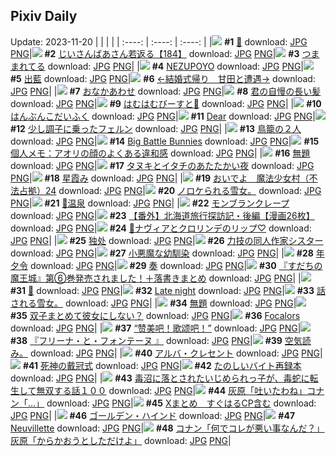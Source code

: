 ## Pixiv Daily
Update: 2023-11-20
|      |      |      |
| :----: | :----: | :----: |
|![](https://pixiv.microyu.workers.dev/c/240x480/img-master/img/2023/11/18/07/03/09/113493359_p0_master1200.jpg) **#1** [🐝](https://www.pixiv.net/artworks/113493359) download: [JPG](https://pixiv.microyu.workers.dev/img-original/img/2023/11/18/07/03/09/113493359_p0.jpg) [PNG](https://pixiv.microyu.workers.dev/img-original/img/2023/11/18/07/03/09/113493359_p0.png)|![](https://pixiv.microyu.workers.dev/c/240x480/img-master/img/2023/11/18/10/54/19/113496428_p0_master1200.jpg) **#2** [じいさんばあさん若返る【184】](https://www.pixiv.net/artworks/113496428) download: [JPG](https://pixiv.microyu.workers.dev/img-original/img/2023/11/18/10/54/19/113496428_p0.jpg) [PNG](https://pixiv.microyu.workers.dev/img-original/img/2023/11/18/10/54/19/113496428_p0.png)|![](https://pixiv.microyu.workers.dev/c/240x480/img-master/img/2023/11/18/00/43/37/113488276_p0_master1200.jpg) **#3** [つままれてる](https://www.pixiv.net/artworks/113488276) download: [JPG](https://pixiv.microyu.workers.dev/img-original/img/2023/11/18/00/43/37/113488276_p0.jpg) [PNG](https://pixiv.microyu.workers.dev/img-original/img/2023/11/18/00/43/37/113488276_p0.png)|
|![](https://pixiv.microyu.workers.dev/c/240x480/img-master/img/2023/11/19/00/00/17/113516283_p0_master1200.jpg) **#4** [NEZUPOYO](https://www.pixiv.net/artworks/113516283) download: [JPG](https://pixiv.microyu.workers.dev/img-original/img/2023/11/19/00/00/17/113516283_p0.jpg) [PNG](https://pixiv.microyu.workers.dev/img-original/img/2023/11/19/00/00/17/113516283_p0.png)|![](https://pixiv.microyu.workers.dev/c/240x480/img-master/img/2023/11/18/21/05/39/113510480_p0_master1200.jpg) **#5** [出藍](https://www.pixiv.net/artworks/113510480) download: [JPG](https://pixiv.microyu.workers.dev/img-original/img/2023/11/18/21/05/39/113510480_p0.jpg) [PNG](https://pixiv.microyu.workers.dev/img-original/img/2023/11/18/21/05/39/113510480_p0.png)|![](https://pixiv.microyu.workers.dev/c/240x480/img-master/img/2023/11/19/12/14/58/113528352_p0_master1200.jpg) **#6** [←結婚式帰り　甘田と遭遇→](https://www.pixiv.net/artworks/113528352) download: [JPG](https://pixiv.microyu.workers.dev/img-original/img/2023/11/19/12/14/58/113528352_p0.jpg) [PNG](https://pixiv.microyu.workers.dev/img-original/img/2023/11/19/12/14/58/113528352_p0.png)|
|![](https://pixiv.microyu.workers.dev/c/240x480/img-master/img/2023/11/18/01/33/38/113489461_p0_master1200.jpg) **#7** [おなかあわせ](https://www.pixiv.net/artworks/113489461) download: [JPG](https://pixiv.microyu.workers.dev/img-original/img/2023/11/18/01/33/38/113489461_p0.jpg) [PNG](https://pixiv.microyu.workers.dev/img-original/img/2023/11/18/01/33/38/113489461_p0.png)|![](https://pixiv.microyu.workers.dev/c/240x480/img-master/img/2023/11/18/08/03/08/113494045_p0_master1200.jpg) **#8** [君の自慢の長い髪](https://www.pixiv.net/artworks/113494045) download: [JPG](https://pixiv.microyu.workers.dev/img-original/img/2023/11/18/08/03/08/113494045_p0.jpg) [PNG](https://pixiv.microyu.workers.dev/img-original/img/2023/11/18/08/03/08/113494045_p0.png)|![](https://pixiv.microyu.workers.dev/c/240x480/img-master/img/2023/11/18/19/50/02/113507976_p0_master1200.jpg) **#9** [はむはむびーすと🐹](https://www.pixiv.net/artworks/113507976) download: [JPG](https://pixiv.microyu.workers.dev/img-original/img/2023/11/18/19/50/02/113507976_p0.jpg) [PNG](https://pixiv.microyu.workers.dev/img-original/img/2023/11/18/19/50/02/113507976_p0.png)|
|![](https://pixiv.microyu.workers.dev/c/240x480/img-master/img/2023/11/18/20/30/01/113509245_p0_master1200.jpg) **#10** [はんぶんこだいふく](https://www.pixiv.net/artworks/113509245) download: [JPG](https://pixiv.microyu.workers.dev/img-original/img/2023/11/18/20/30/01/113509245_p0.jpg) [PNG](https://pixiv.microyu.workers.dev/img-original/img/2023/11/18/20/30/01/113509245_p0.png)|![](https://pixiv.microyu.workers.dev/c/240x480/img-master/img/2023/11/19/00/00/28/113516321_p0_master1200.jpg) **#11** [Dear](https://www.pixiv.net/artworks/113516321) download: [JPG](https://pixiv.microyu.workers.dev/img-original/img/2023/11/19/00/00/28/113516321_p0.jpg) [PNG](https://pixiv.microyu.workers.dev/img-original/img/2023/11/19/00/00/28/113516321_p0.png)|![](https://pixiv.microyu.workers.dev/c/240x480/img-master/img/2023/11/18/05/44/38/113492574_p0_master1200.jpg) **#12** [少し調子に乗ったフェルン](https://www.pixiv.net/artworks/113492574) download: [JPG](https://pixiv.microyu.workers.dev/img-original/img/2023/11/18/05/44/38/113492574_p0.jpg) [PNG](https://pixiv.microyu.workers.dev/img-original/img/2023/11/18/05/44/38/113492574_p0.png)|
|![](https://pixiv.microyu.workers.dev/c/240x480/img-master/img/2023/11/19/00/00/47/113516391_p0_master1200.jpg) **#13** [鳥籠の２人](https://www.pixiv.net/artworks/113516391) download: [JPG](https://pixiv.microyu.workers.dev/img-original/img/2023/11/19/00/00/47/113516391_p0.jpg) [PNG](https://pixiv.microyu.workers.dev/img-original/img/2023/11/19/00/00/47/113516391_p0.png)|![](https://pixiv.microyu.workers.dev/c/240x480/img-master/img/2023/11/18/13/39/46/113499536_p0_master1200.jpg) **#14** [Big Battle Bunnies](https://www.pixiv.net/artworks/113499536) download: [JPG](https://pixiv.microyu.workers.dev/img-original/img/2023/11/18/13/39/46/113499536_p0.jpg) [PNG](https://pixiv.microyu.workers.dev/img-original/img/2023/11/18/13/39/46/113499536_p0.png)|![](https://pixiv.microyu.workers.dev/c/240x480/img-master/img/2023/11/18/07/00/04/113493308_p0_master1200.jpg) **#15** [個人メモ：アオリの顔のよくある違和感](https://www.pixiv.net/artworks/113493308) download: [JPG](https://pixiv.microyu.workers.dev/img-original/img/2023/11/18/07/00/04/113493308_p0.jpg) [PNG](https://pixiv.microyu.workers.dev/img-original/img/2023/11/18/07/00/04/113493308_p0.png)|
|![](https://pixiv.microyu.workers.dev/c/240x480/img-master/img/2023/11/18/22/29/00/113513160_p0_master1200.jpg) **#16** [無題](https://www.pixiv.net/artworks/113513160) download: [JPG](https://pixiv.microyu.workers.dev/img-original/img/2023/11/18/22/29/00/113513160_p0.jpg) [PNG](https://pixiv.microyu.workers.dev/img-original/img/2023/11/18/22/29/00/113513160_p0.png)|![](https://pixiv.microyu.workers.dev/c/240x480/img-master/img/2023/11/18/00/01/30/113486866_p0_master1200.jpg) **#17** [タヌキとイタチのあたたかい夜](https://www.pixiv.net/artworks/113486866) download: [JPG](https://pixiv.microyu.workers.dev/img-original/img/2023/11/18/00/01/30/113486866_p0.jpg) [PNG](https://pixiv.microyu.workers.dev/img-original/img/2023/11/18/00/01/30/113486866_p0.png)|![](https://pixiv.microyu.workers.dev/c/240x480/img-master/img/2023/11/19/00/00/27/113516320_p0_master1200.jpg) **#18** [星霞み](https://www.pixiv.net/artworks/113516320) download: [JPG](https://pixiv.microyu.workers.dev/img-original/img/2023/11/19/00/00/27/113516320_p0.jpg) [PNG](https://pixiv.microyu.workers.dev/img-original/img/2023/11/19/00/00/27/113516320_p0.png)|
|![](https://pixiv.microyu.workers.dev/c/240x480/img-master/img/2023/11/18/09/33/50/113495255_p0_master1200.jpg) **#19** [おいでよ　魔法少女村（不法占拠）24](https://www.pixiv.net/artworks/113495255) download: [JPG](https://pixiv.microyu.workers.dev/img-original/img/2023/11/18/09/33/50/113495255_p0.jpg) [PNG](https://pixiv.microyu.workers.dev/img-original/img/2023/11/18/09/33/50/113495255_p0.png)|![](https://pixiv.microyu.workers.dev/c/240x480/img-master/img/2023/11/18/19/37/28/113507624_p0_master1200.jpg) **#20** [ノロケられる雪女。](https://www.pixiv.net/artworks/113507624) download: [JPG](https://pixiv.microyu.workers.dev/img-original/img/2023/11/18/19/37/28/113507624_p0.jpg) [PNG](https://pixiv.microyu.workers.dev/img-original/img/2023/11/18/19/37/28/113507624_p0.png)|![](https://pixiv.microyu.workers.dev/c/240x480/img-master/img/2023/11/19/01/29/45/113519245_p0_master1200.jpg) **#21** [🦊温泉](https://www.pixiv.net/artworks/113519245) download: [JPG](https://pixiv.microyu.workers.dev/img-original/img/2023/11/19/01/29/45/113519245_p0.jpg) [PNG](https://pixiv.microyu.workers.dev/img-original/img/2023/11/19/01/29/45/113519245_p0.png)|
|![](https://pixiv.microyu.workers.dev/c/240x480/img-master/img/2023/11/19/20/30/02/113540476_p0_master1200.jpg) **#22** [モンブランクレープ](https://www.pixiv.net/artworks/113540476) download: [JPG](https://pixiv.microyu.workers.dev/img-original/img/2023/11/19/20/30/02/113540476_p0.jpg) [PNG](https://pixiv.microyu.workers.dev/img-original/img/2023/11/19/20/30/02/113540476_p0.png)|![](https://pixiv.microyu.workers.dev/c/240x480/img-master/img/2023/11/18/00/02/21/113486934_p0_master1200.jpg) **#23** [【番外】北海道旅行探訪記・後編【漫画26枚】](https://www.pixiv.net/artworks/113486934) download: [JPG](https://pixiv.microyu.workers.dev/img-original/img/2023/11/18/00/02/21/113486934_p0.jpg) [PNG](https://pixiv.microyu.workers.dev/img-original/img/2023/11/18/00/02/21/113486934_p0.png)|![](https://pixiv.microyu.workers.dev/c/240x480/img-master/img/2023/11/18/00/00/51/113486777_p0_master1200.jpg) **#24** [💋ナヴィアとクロリンデのリップ♡](https://www.pixiv.net/artworks/113486777) download: [JPG](https://pixiv.microyu.workers.dev/img-original/img/2023/11/18/00/00/51/113486777_p0.jpg) [PNG](https://pixiv.microyu.workers.dev/img-original/img/2023/11/18/00/00/51/113486777_p0.png)|
|![](https://pixiv.microyu.workers.dev/c/240x480/img-master/img/2023/11/18/23/59/00/113516139_p0_master1200.jpg) **#25** [独处](https://www.pixiv.net/artworks/113516139) download: [JPG](https://pixiv.microyu.workers.dev/img-original/img/2023/11/18/23/59/00/113516139_p0.jpg) [PNG](https://pixiv.microyu.workers.dev/img-original/img/2023/11/18/23/59/00/113516139_p0.png)|![](https://pixiv.microyu.workers.dev/c/240x480/img-master/img/2023/11/19/19/33/50/113538697_p0_master1200.jpg) **#26** [力技の同人作家シスター](https://www.pixiv.net/artworks/113538697) download: [JPG](https://pixiv.microyu.workers.dev/img-original/img/2023/11/19/19/33/50/113538697_p0.jpg) [PNG](https://pixiv.microyu.workers.dev/img-original/img/2023/11/19/19/33/50/113538697_p0.png)|![](https://pixiv.microyu.workers.dev/c/240x480/img-master/img/2023/11/19/00/01/29/113516487_p0_master1200.jpg) **#27** [小悪魔な幼馴染](https://www.pixiv.net/artworks/113516487) download: [JPG](https://pixiv.microyu.workers.dev/img-original/img/2023/11/19/00/01/29/113516487_p0.jpg) [PNG](https://pixiv.microyu.workers.dev/img-original/img/2023/11/19/00/01/29/113516487_p0.png)|
|![](https://pixiv.microyu.workers.dev/c/240x480/img-master/img/2023/11/18/18/00/03/113505008_p0_master1200.jpg) **#28** [年夕令](https://www.pixiv.net/artworks/113505008) download: [JPG](https://pixiv.microyu.workers.dev/img-original/img/2023/11/18/18/00/03/113505008_p0.jpg) [PNG](https://pixiv.microyu.workers.dev/img-original/img/2023/11/18/18/00/03/113505008_p0.png)|![](https://pixiv.microyu.workers.dev/c/240x480/img-master/img/2023/11/18/09/49/09/113493706_p0_master1200.jpg) **#29** [奏](https://www.pixiv.net/artworks/113493706) download: [JPG](https://pixiv.microyu.workers.dev/img-original/img/2023/11/18/09/49/09/113493706_p0.jpg) [PNG](https://pixiv.microyu.workers.dev/img-original/img/2023/11/18/09/49/09/113493706_p0.png)|![](https://pixiv.microyu.workers.dev/c/240x480/img-master/img/2023/11/19/00/03/13/113516624_p0_master1200.jpg) **#30** [『すだちの魔王城』第⑥巻発売されました！＋落書きまとめ](https://www.pixiv.net/artworks/113516624) download: [JPG](https://pixiv.microyu.workers.dev/img-original/img/2023/11/19/00/03/13/113516624_p0.jpg) [PNG](https://pixiv.microyu.workers.dev/img-original/img/2023/11/19/00/03/13/113516624_p0.png)|
|![](https://pixiv.microyu.workers.dev/c/240x480/img-master/img/2023/11/19/17/23/49/113534913_p0_master1200.jpg) **#31** [🦋](https://www.pixiv.net/artworks/113534913) download: [JPG](https://pixiv.microyu.workers.dev/img-original/img/2023/11/19/17/23/49/113534913_p0.jpg) [PNG](https://pixiv.microyu.workers.dev/img-original/img/2023/11/19/17/23/49/113534913_p0.png)|![](https://pixiv.microyu.workers.dev/c/240x480/img-master/img/2023/11/19/01/35/39/113519369_p0_master1200.jpg) **#32** [Late night](https://www.pixiv.net/artworks/113519369) download: [JPG](https://pixiv.microyu.workers.dev/img-original/img/2023/11/19/01/35/39/113519369_p0.jpg) [PNG](https://pixiv.microyu.workers.dev/img-original/img/2023/11/19/01/35/39/113519369_p0.png)|![](https://pixiv.microyu.workers.dev/c/240x480/img-master/img/2023/11/19/15/21/33/113531944_p0_master1200.jpg) **#33** [話される雪女。](https://www.pixiv.net/artworks/113531944) download: [JPG](https://pixiv.microyu.workers.dev/img-original/img/2023/11/19/15/21/33/113531944_p0.jpg) [PNG](https://pixiv.microyu.workers.dev/img-original/img/2023/11/19/15/21/33/113531944_p0.png)|
|![](https://pixiv.microyu.workers.dev/c/240x480/img-master/img/2023/11/19/19/03/36/113537766_p0_master1200.jpg) **#34** [無題](https://www.pixiv.net/artworks/113537766) download: [JPG](https://pixiv.microyu.workers.dev/img-original/img/2023/11/19/19/03/36/113537766_p0.jpg) [PNG](https://pixiv.microyu.workers.dev/img-original/img/2023/11/19/19/03/36/113537766_p0.png)|![](https://pixiv.microyu.workers.dev/c/240x480/img-master/img/2023/11/18/00/06/41/113487139_p0_master1200.jpg) **#35** [双子まとめて彼女にしない？](https://www.pixiv.net/artworks/113487139) download: [JPG](https://pixiv.microyu.workers.dev/img-original/img/2023/11/18/00/06/41/113487139_p0.jpg) [PNG](https://pixiv.microyu.workers.dev/img-original/img/2023/11/18/00/06/41/113487139_p0.png)|![](https://pixiv.microyu.workers.dev/c/240x480/img-master/img/2023/11/18/00/00/31/113486719_p0_master1200.jpg) **#36** [Focalors](https://www.pixiv.net/artworks/113486719) download: [JPG](https://pixiv.microyu.workers.dev/img-original/img/2023/11/18/00/00/31/113486719_p0.jpg) [PNG](https://pixiv.microyu.workers.dev/img-original/img/2023/11/18/00/00/31/113486719_p0.png)|
|![](https://pixiv.microyu.workers.dev/c/240x480/img-master/img/2023/11/18/03/05/51/113490960_p0_master1200.jpg) **#37** [“赞美吧！歌颂吧！”](https://www.pixiv.net/artworks/113490960) download: [JPG](https://pixiv.microyu.workers.dev/img-original/img/2023/11/18/03/05/51/113490960_p0.jpg) [PNG](https://pixiv.microyu.workers.dev/img-original/img/2023/11/18/03/05/51/113490960_p0.png)|![](https://pixiv.microyu.workers.dev/c/240x480/img-master/img/2023/11/18/17/33/33/113504345_p0_master1200.jpg) **#38** [『フリーナ・と・フォンテーヌ 』](https://www.pixiv.net/artworks/113504345) download: [JPG](https://pixiv.microyu.workers.dev/img-original/img/2023/11/18/17/33/33/113504345_p0.jpg) [PNG](https://pixiv.microyu.workers.dev/img-original/img/2023/11/18/17/33/33/113504345_p0.png)|![](https://pixiv.microyu.workers.dev/c/240x480/img-master/img/2023/11/18/16/53/07/113498834_p0_master1200.jpg) **#39** [空気読み。](https://www.pixiv.net/artworks/113498834) download: [JPG](https://pixiv.microyu.workers.dev/img-original/img/2023/11/18/16/53/07/113498834_p0.jpg) [PNG](https://pixiv.microyu.workers.dev/img-original/img/2023/11/18/16/53/07/113498834_p0.png)|
|![](https://pixiv.microyu.workers.dev/c/240x480/img-master/img/2023/11/19/00/00/51/113516402_p0_master1200.jpg) **#40** [アルバ・クレセント](https://www.pixiv.net/artworks/113516402) download: [JPG](https://pixiv.microyu.workers.dev/img-original/img/2023/11/19/00/00/51/113516402_p0.jpg) [PNG](https://pixiv.microyu.workers.dev/img-original/img/2023/11/19/00/00/51/113516402_p0.png)|![](https://pixiv.microyu.workers.dev/c/240x480/img-master/img/2023/11/18/22/51/39/113513870_p0_master1200.jpg) **#41** [死神の戴冠式](https://www.pixiv.net/artworks/113513870) download: [JPG](https://pixiv.microyu.workers.dev/img-original/img/2023/11/18/22/51/39/113513870_p0.jpg) [PNG](https://pixiv.microyu.workers.dev/img-original/img/2023/11/18/22/51/39/113513870_p0.png)|![](https://pixiv.microyu.workers.dev/c/240x480/img-master/img/2023/11/19/14/06/59/113530628_p0_master1200.jpg) **#42** [たのしいバイト再録本](https://www.pixiv.net/artworks/113530628) download: [JPG](https://pixiv.microyu.workers.dev/img-original/img/2023/11/19/14/06/59/113530628_p0.jpg) [PNG](https://pixiv.microyu.workers.dev/img-original/img/2023/11/19/14/06/59/113530628_p0.png)|
|![](https://pixiv.microyu.workers.dev/c/240x480/img-master/img/2023/11/18/19/05/24/113506776_p0_master1200.jpg) **#43** [毒沼に落とされたいじめられっ子が、毒蛇に転生して無双する話１００](https://www.pixiv.net/artworks/113506776) download: [JPG](https://pixiv.microyu.workers.dev/img-original/img/2023/11/18/19/05/24/113506776_p0.jpg) [PNG](https://pixiv.microyu.workers.dev/img-original/img/2023/11/18/19/05/24/113506776_p0.png)|![](https://pixiv.microyu.workers.dev/c/240x480/img-master/img/2023/11/18/16/38/06/113502977_p0_master1200.jpg) **#44** [灰原「吐いたわね」コナン「…」](https://www.pixiv.net/artworks/113502977) download: [JPG](https://pixiv.microyu.workers.dev/img-original/img/2023/11/18/16/38/06/113502977_p0.jpg) [PNG](https://pixiv.microyu.workers.dev/img-original/img/2023/11/18/16/38/06/113502977_p0.png)|![](https://pixiv.microyu.workers.dev/c/240x480/img-master/img/2023/11/18/12/51/03/113498649_p0_master1200.jpg) **#45** [Xまとめ　すぐはるCP含む](https://www.pixiv.net/artworks/113498649) download: [JPG](https://pixiv.microyu.workers.dev/img-original/img/2023/11/18/12/51/03/113498649_p0.jpg) [PNG](https://pixiv.microyu.workers.dev/img-original/img/2023/11/18/12/51/03/113498649_p0.png)|
|![](https://pixiv.microyu.workers.dev/c/240x480/img-master/img/2023/11/18/04/52/26/113492085_p0_master1200.jpg) **#46** [ゴールデン・ハインド](https://www.pixiv.net/artworks/113492085) download: [JPG](https://pixiv.microyu.workers.dev/img-original/img/2023/11/18/04/52/26/113492085_p0.jpg) [PNG](https://pixiv.microyu.workers.dev/img-original/img/2023/11/18/04/52/26/113492085_p0.png)|![](https://pixiv.microyu.workers.dev/c/240x480/img-master/img/2023/11/19/19/12/39/113538032_p0_master1200.jpg) **#47** [Neuvillette](https://www.pixiv.net/artworks/113538032) download: [JPG](https://pixiv.microyu.workers.dev/img-original/img/2023/11/19/19/12/39/113538032_p0.jpg) [PNG](https://pixiv.microyu.workers.dev/img-original/img/2023/11/19/19/12/39/113538032_p0.png)|![](https://pixiv.microyu.workers.dev/c/240x480/img-master/img/2023/11/19/12/00/18/113527983_p0_master1200.jpg) **#48** [コナン「何でコレが悪い事なんだ？」灰原「からかおうとしただけよ」](https://www.pixiv.net/artworks/113527983) download: [JPG](https://pixiv.microyu.workers.dev/img-original/img/2023/11/19/12/00/18/113527983_p0.jpg) [PNG](https://pixiv.microyu.workers.dev/img-original/img/2023/11/19/12/00/18/113527983_p0.png)|
